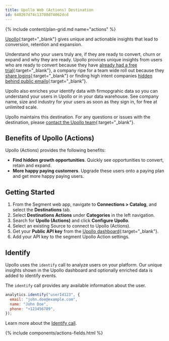 ```yaml
---
title: Upollo Web (Actions) Destination
id: 640267d74c13708d74062dcd
---
```


{% include content/plan-grid.md name="actions" %}

[Upollo](https://upollo.ai?utm_source=segmentio&utm_medium=docs&utm_campaign=partners){:target="_blank"} gives unique and actionable insights that lead to conversion, retention and expansion.

Understand who your users truly are, if they are ready to convert, churn or expand and why they are ready. Upollo provices unique insights from users who are ready to convert because they have [already had a free trial](https://upollo.ai/blog/turn-repeated-trials-into-growth?utm_source=segmentio&utm_medium=docs&utm_campaign=partners){:target="_blank"}, a company ripe for a team wide roll out because they [share logins](https://upollo.ai/blog/grow-by-understanding-account-sharing?utm_source=segmentio&utm_medium=docs&utm_campaign=partners){:target="_blank"} or finding high intent companies [hidden behind public emails](https://upollo.ai/blog/hidden-goldmine-public-emails){:target="_blank”}.

Upollo also enriches your identify data with firmopgrahic data so you can understand your users in Upollo or in your data warehouse. See company name, size and industry for your users as soon as they sign in, for free at unlimited scale.

Upollo maintains this destination. For any questions or issues with the destination, please [contact the Upollo team](https://upollo.ai/contact?utm_source=segmentio&utm_medium=docs&utm_campaign=partners){:target="_blank"}.

## Benefits of Upollo (Actions)

Upollo (Actions) provides the following benefits:

- **Find hidden growth opportunities**. Quickly see opportunities to convert, retain and expand.
- **More happy paying customers**. Upgrade these users onto a paying plan and get more happy paying users.

## Getting Started

1. From the Segment web app, navigate to **Connections > Catalog**, and select the **Destinations** tab.
2. Select **Destinations Actions** under **Categories** in the left navigation.
3. Search for **Upollo (Actions)** and click **Configure Upollo**.
4. Select an existing Source to connect to Upollo (Actions).
5. Get your **Public API key** from the [Upollo dashboard](https://upollo.ai/app/settings/access-and-keys?utm_source=segmentio&utm_medium=docs&utm_campaign=partners){:target="_blank"}.
6. Add your API key to the segment Upollo Action settings.

## Identify

Upollo uses the `identify` call to analyze users on your platform. Our unique insights shown in the Upollo dashboard and optionally enriched data is added to identify events.

The `identify` call provides any available information about the user.

```js
analytics.identify("userId123", {
  email: "john.doe@example.com",
  name: "John Doe",
  phone: "+123456789",
});
```

Learn more about the [Identify call](/docs/connections/spec/identify/).

{% include components/actions-fields.html %}
